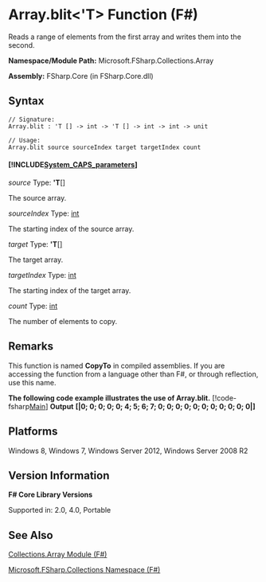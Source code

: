 # Array.blit<'T> Function (F#)

Reads a range of elements from the first array and writes them into the second.

**Namespace/Module Path:** Microsoft.FSharp.Collections.Array

**Assembly:** FSharp.Core (in FSharp.Core.dll)


## Syntax

```
// Signature:
Array.blit : 'T [] -> int -> 'T [] -> int -> int -> unit

// Usage:
Array.blit source sourceIndex target targetIndex count
```

#### [!INCLUDE[System_CAPS_parameters](//System/Token/System_CAPS_parameters_md.md)]
*source*
Type: **'T**[[]](http://msdn.microsoft.com/en-us/library/def20292-9aae-4596-9275-b94e594f8493)


The source array.


*sourceIndex*
Type: [int](http://msdn.microsoft.com/en-us/library/025d5455-3622-4ea5-9573-3ecbd4ee1375)


The starting index of the source array.


*target*
Type: **'T**[[]](http://msdn.microsoft.com/en-us/library/def20292-9aae-4596-9275-b94e594f8493)


The target array.


*targetIndex*
Type: [int](http://msdn.microsoft.com/en-us/library/025d5455-3622-4ea5-9573-3ecbd4ee1375)


The starting index of the target array.


*count*
Type: [int](http://msdn.microsoft.com/en-us/library/025d5455-3622-4ea5-9573-3ecbd4ee1375)


The number of elements to copy.




## Remarks
This function is named **CopyTo** in compiled assemblies. If you are accessing the function from a language other than F#, or through reflection, use this name.

**The following code example illustrates the use of Array.blit.**
[!code-fsharp[Main](snippets/fsarrays/snippet30.fs)]
**Output**
**[|0; 0; 0; 0; 0; 4; 5; 6; 7; 0; 0; 0; 0; 0; 0; 0; 0; 0; 0; 0|]**
## Platforms
Windows 8, Windows 7, Windows Server 2012, Windows Server 2008 R2


## Version Information
**F# Core Library Versions**

Supported in: 2.0, 4.0, Portable




## See Also
[Collections.Array Module &#40;F&#35;&#41;](Collections.Array+Module+%28FSharp%29.md)

[Microsoft.FSharp.Collections Namespace &#40;F&#35;&#41;](Microsoft.FSharp.Collections+Namespace+%28FSharp%29.md)

